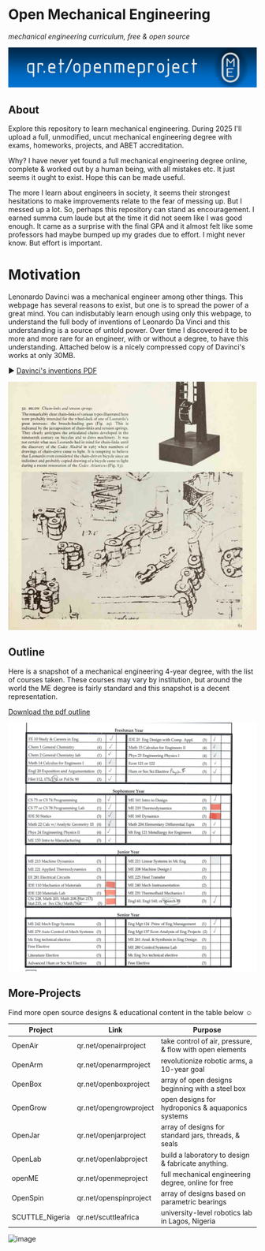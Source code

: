 # Open Mechanical Engineering
_mechanical engineering curriculum, free & open source_

![banner image](img/img_banner.jpg)

##  About

Explore this repository to learn mechanical engineering.  During 2025 I'll upload a full, unmodified, uncut mechanical engineering degree with exams, homeworks, projects, and ABET accreditation.

Why? I have never yet found a full mechanical engineering degree online, complete & worked out by a human being, with all mistakes etc.  It just seems it ought to exist.  Hope this can be made useful.

The more I learn about engineers in society, it seems their strongest hesitations to make improvements relate to the fear of messing up.  But I messed up a lot.  So, perhaps this repository can stand as encouragement.  I earned summa cum laude but at the time it did not seem like I was good enough.  It came as a surprise with the final GPA and it almost felt like some professors had maybe bumped up my grades due to effort.  I might never know.  But effort is important.

# Motivation

Lenonardo Davinci was a mechanical engineer among other things.  This webpage has several reasons to exist, but one is to spread the power of a great mind.  You can indisbutably learn enough using only this webpage, to understand the full body of inventions of Leonardo Da Vinci and this understanding is a source of untold power.  Over time I discovered it to be more and more rare for an engineer, with or without a degree, to have this understanding.   Attached below is a nicely compressed copy of Davinci's works at only 30MB.


► [Davinci's inventions PDF](https://lobfile.com/file/U7LRr5QU.pdf)

![davincis inventions image](/img/img_davinciInventions.jpg)

## Outline

Here is a snapshot of a mechanical engineering 4-year degree, with the list of courses taken.  These courses may vary by institution, but around the world the ME degree is fairly standard and this snapshot is a decent representation.

[Download the pdf outline](https://raw.githubusercontent.com/dmalawey/openME/main/docs/2014_toyotaProblemSolving.pdf)

![degree plan](img/img_degreePlan.jpg)

## More-Projects

Find more open source designs & educational content in the table below ☺

| Project | Link | Purpose | 
| --------------- | ---------------------- | -------------------------------------------------------- | 
| OpenAir | qr.net/openairproject | take control of air, pressure, & flow with open elements | 
| OpenArm | qr.net/openarmproject | revolutionize robotic arms, a 10-year goal | 
| OpenBox | qr.net/openboxproject | array of open designs beginning with a steel box | 
| OpenGrow | qr.net/opengrowproject | open designs for hydroponics & aquaponics systems | 
| OpenJar | qr.net/openjarproject | array of designs for standard jars, threads, & seals | 
| OpenLab | qr.net/openlabproject | build a laboratory to design & fabricate anything. |
| openME | qr.net/openmeproject | full mechanical engineering degree, online for free | 
| OpenSpin | qr.net/openspinproject | array of designs based on parametric bearings | 
| SCUTTLE_Nigeria | qr.net/scuttleafrica | university-level robotics lab in Lagos, Nigeria |
![image](https://github.com/user-attachments/assets/e4d04743-5e4c-48f7-a0f3-ab37fc1a2651)
